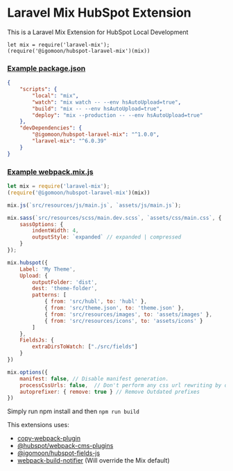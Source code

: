 # Laravel Mix HubSpot Extension <!-- omit in toc -->

This is a Laravel Mix Extension for HubSpot Local Development

```
let mix = require('laravel-mix');
(require('@igomoon/hubspot-laravel-mix')(mix))
```

### [Example package.json](examples/package.json)
```json
{
	"scripts": {
		"local": "mix",
		"watch": "mix watch -- --env hsAutoUpload=true",
		"build": "mix -- --env hsAutoUpload=true",
		"deploy": "mix --production -- --env hsAutoUpload=true"
	},
	"devDependencies": {
		"@igomoon/hubspot-laravel-mix": "^1.0.0",
		"laravel-mix": "^6.0.39"
	}
}
```

### [Example webpack.mix.js](examples/webpack.mix.js)

```javascript
let mix = require('laravel-mix');
(require('@igomoon/hubspot-laravel-mix')(mix))

mix.js(`src/resources/js/main.js`, `assets/js/main.js`);

mix.sass(`src/resources/scss/main.dev.scss`, `assets/css/main.css`, {
	sassOptions: {
		indentWidth: 4,
		outputStyle: `expanded` // expanded | compressed
	}
});

mix.hubspot({
	Label: 'My Theme',
	Upload: {
		outputFolder: 'dist',
		dest: 'theme-folder',
		patterns: [
			{ from: 'src/hubl', to: 'hubl' },
			{ from: 'src/theme.json', to: 'theme.json' },
			{ from: 'src/resources/images', to: 'assets/images' },
			{ from: 'src/resources/icons', to: 'assets/icons' }
		]
	},
	FieldsJs: {
		extraDirsToWatch: ["./src/fields"]
	}
})

mix.options({
	manifest: false, // Disable manifest generation.
	processCssUrls: false, 	// Don't perform any css url rewriting by default
	autoprefixer: { remove: true } // Remove Outdated prefixes
})
```

Simply run npm install and then `npm run build`

This extensions uses:
- [copy-webpack-plugin](https://webpack.js.org/plugins/copy-webpack-plugin/)
- [@hubspot/webpack-cms-plugins](https://www.npmjs.com/package/@hubspot/webpack-cms-plugins)
- [@igomoon/hubspot-fields-js](https://www.npmjs.com/package/@igomoon/hubspot-fields-js)
- [webpack-build-notifier](https://www.npmjs.com/package/webpack-build-notifier) (Will override the Mix default)